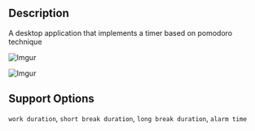 ## Description

A desktop application that implements a timer based on pomodoro technique

![Imgur](https://imgur.com/31ww7Bh.png)

![Imgur](https://imgur.com/57pQNCs.png)

## Support Options

`work duration`, `short break duration`, `long break duration`, `alarm time`
